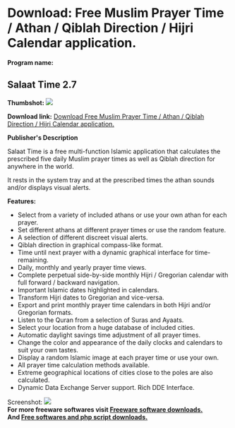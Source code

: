 # Download: Free Muslim Prayer Time / Athan / Qiblah Direction / Hijri Calendar application.

**Program name:**

## Salaat Time 2.7

  
**Thumbshot:** ![](http://www.freewarefiles.com/screenshot/salaattime_md.gif)   
  
**Download link:** [Download Free Muslim Prayer Time / Athan / Qiblah Direction / Hijri Calendar application.](http://freesoftwares.boysofts.com/Salaat-Time_program_21960.html)  
  


**Publisher's Description**  
  


Salaat Time is a free multi-function Islamic application that calculates the prescribed five daily Muslim prayer times as well as Qiblah direction for anywhere in the world. 

It rests in the system tray and at the prescribed times the athan sounds and/or displays visual alerts. 

**Features:**

  * Select from a variety of included athans or use your own athan for each prayer. 
  * Set different athans at different prayer times or use the random feature. 
  * A selection of different discreet visual alerts. 
  * Qiblah direction in graphical compass-like format. 
  * Time until next prayer with a dynamic graphical interface for time-remaining. 
  * Daily, monthly and yearly prayer time views. 
  * Complete perpetual side-by-side monthly Hijri / Gregorian calendar with full forward / backward navigation. 
  * Important Islamic dates highlighted in calendars. 
  * Transform Hijri dates to Gregorian and vice-versa. 
  * Export and print monthly prayer time calendars in both Hijri and/or Gregorian formats. 
  * Listen to the Quran from a selection of Suras and Ayaats. 
  * Select your location from a huge database of included cities. 
  * Automatic daylight savings time adjustment of all prayer times. 
  * Change the color and appearance of the daily clocks and calendars to suit your own tastes. 
  * Display a random Islamic image at each prayer time or use your own. 
  * All prayer time calculation methods available. 
  * Extreme geographical locations of cities close to the poles are also calculated. 
  * Dynamic Data Exchange Server support. Rich DDE Interface. 

  
  
Screenshot: ![](http://www.freewarefiles.com/screenshot/salaattime.gif)   
**For more freeware softwares visit [Freeware software downloads.](http://freesoftwares.boysofts.com/)**   
**And [Free softwares and php script downloads.](http://www.boysofts.com/)**
